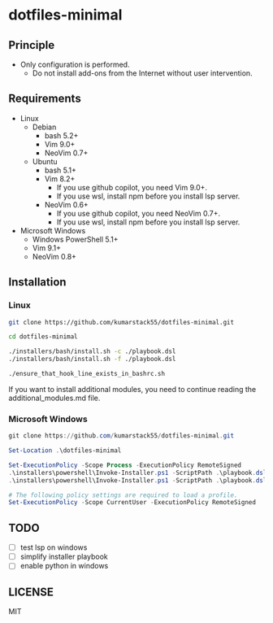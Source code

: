 # dotfiles-minimal

## Principle

- Only configuration is performed.
    - Do not install add-ons  from the Internet without user intervention.

## Requirements

- Linux
    - Debian
        - bash 5.2+
        - Vim 9.0+
        - NeoVim 0.7+
    - Ubuntu
        - bash 5.1+
        - Vim 8.2+
            - If you use github copilot, you need Vim 9.0+.
            - If you use wsl, install npm before you install lsp server.
        - NeoVim 0.6+
            - If you use github copilot, you need NeoVim 0.7+.
            - If you use wsl, install npm before you install lsp server.
- Microsoft Windows
    - Windows PowerShell 5.1+
    - Vim 9.1+
    - NeoVim 0.8+

## Installation

### Linux

```bash
git clone https://github.com/kumarstack55/dotfiles-minimal.git

cd dotfiles-minimal

./installers/bash/install.sh -c ./playbook.dsl
./installers/bash/install.sh -f ./playbook.dsl

./ensure_that_hook_line_exists_in_bashrc.sh
```

If you want to install additional modules, you need to continue reading the additional_modules.md file.

### Microsoft Windows

```powershell
git clone https://github.com/kumarstack55/dotfiles-minimal.git

Set-Location .\dotfiles-minimal

Set-ExecutionPolicy -Scope Process -ExecutionPolicy RemoteSigned
.\installers\powershell\Invoke-Installer.ps1 -ScriptPath .\playbook.dsl -WhatIf
.\installers\powershell\Invoke-Installer.ps1 -ScriptPath .\playbook.dsl

# The following policy settings are required to load a profile.
Set-ExecutionPolicy -Scope CurrentUser -ExecutionPolicy RemoteSigned
```

## TODO

- [ ] test lsp on windows
- [ ] simplify installer playbook
- [ ] enable python in windows

## LICENSE

MIT
